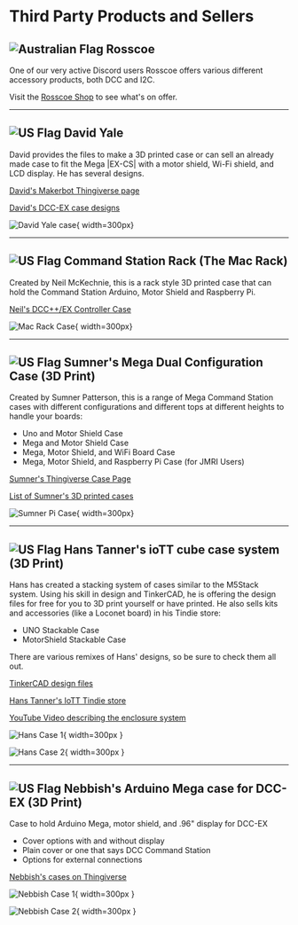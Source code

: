 # Third Party Products and Sellers

<div markdown>

## ![Australian Flag](/_static/images/icons/flag_australia_small.png) Rosscoe
   One of our very active Discord users Rosscoe offers various different accessory products, both DCC and I2C.

   Visit the [Rosscoe Shop](https://rosscoe.com/shop/) to see what's on offer.

---

## ![US Flag](/_static/images/icons/flag_us_small.png) David Yale  
  David provides the files to make a 3D printed case or can sell an already made case to fit the Mega |EX-CS| with a motor shield, Wi-Fi shield, and LCD display. He has several designs.
  
  [David's Makerbot Thingiverse page](https://www.thingiverse.com/dcyale/designs>)

  [David's DCC-EX case designs](https://www.thingiverse.com/thing:4619514>)

  ![David Yale case](/_static/images/suppliers/david_yale_case.png){ width=300px}

---

## ![US Flag](/_static/images/icons/flag_uk_small.png) Command Station Rack (The Mac Rack)  
  Created by Neil McKechnie, this is a rack style 3D printed case that can hold the Command Station Arduino, Motor Shield and Raspberry Pi.

  [Neil's DCC++/EX Controller Case](https://wakwak2popo.wordpress.com/2021/01/04/dcc-controller-case/)

  ![Mac Rack Case](/_static/images/suppliers/mac_rack.jpg){ width=300px}

---

## ![US Flag](/_static/images/icons/flag_us_small.png) Sumner's Mega Dual Configuration Case (3D Print) 
  Created by Sumner Patterson, this is a range of Mega Command Station cases with different configurations and different tops at different heights to handle your boards:

  * Uno and Motor Shield Case
  * Mega and Motor Shield Case
  * Mega, Motor Shield, and WiFi Board Case
  * Mega, Motor Shield, and Raspberry Pi Case (for JMRI Users)

  [Sumner's Thingiverse Case Page](https://www.thingiverse.com/thing:4763767/files)

  [List of Sumner's 3D printed cases](https://1fatgmc.com/RailRoad/3D-Printer/3D-Printer-Index.html)

  ![Sumner Pi Case](/_static/images/suppliers/sumner_pi_case.png){ width=300px}
  
---

## ![US Flag](/_static/images/icons/flag_us_small.png) Hans Tanner's ioTT cube case system (3D Print) 

  Hans has created a stacking system of cases similar to the M5Stack system. Using his skill in design and TinkerCAD, he is offering the design files for free for you to 3D print yourself or have printed. He also sells kits and accessories (like a Loconet board) in his Tindie store:

  * UNO Stackable Case
  * MotorShield Stackable Case

  There are various remixes of Hans' designs, so be sure to check them all out.

  [TinkerCAD design files](https://www.tinkercad.com/users/6v866XC9490-hans-tanner)

  [Hans Tanner's IoTT Tindie store](https://www.tindie.com/stores/tanner87661/items/)

  [YouTube Video describing the enclosure system](https://youtu.be/aBYER7211gA?si=EP9Ycd82tPHOKs_i)

  ![Hans Case 1](/_static/images/suppliers/hans1.png){ width=300px }

  ![Hans Case 2](/_static/images/suppliers/hans2.png){ width=300px }

---

## ![US Flag](/_static/images/icons/flag_us_small.png) Nebbish's Arduino Mega case for DCC-EX (3D Print) 

  Case to hold Arduino Mega, motor shield, and .96" display for DCC-EX

  * Cover options with and without display
  * Plain cover or one that says DCC Command Station
  * Options for external connections

  [Nebbish's cases on Thingiverse](https://www.printables.com/model/371085-arduino-mega-case-for-dcc-ex)

  ![Nebbish Case 1](/_static/images/suppliers/nebbish_cs_case1.png){ width=300px }

  ![Nebbish Case 2](/_static/images/suppliers/nebbish_cs_case2.png){ width=300px }

</div>
